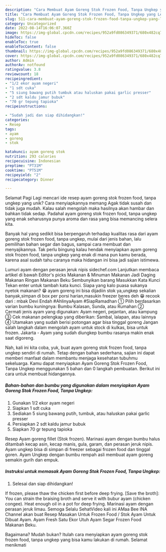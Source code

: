 ```yaml
---
description: "Cara Membuat Ayam Goreng Stok Frozen Food, Tanpa Ungkep yang Lezat Sekali"
title: "Cara Membuat Ayam Goreng Stok Frozen Food, Tanpa Ungkep yang Lezat Sekali"
slug: 511-cara-membuat-ayam-goreng-stok-frozen-food-tanpa-ungkep-yang-lezat-sekali
category: Uncategorized
date: 2022-08-14T16:06:07.360Z
image: https://img-global.cpcdn.com/recipes/952a9fd086349371/680x482cq70/ayam-goreng-stok-frozen-food-tanpa-ungkep-foto-resep-utama.jpg
hideToc: false
enableToc: true
enableTocContent: false
thumbnail: https://img-global.cpcdn.com/recipes/952a9fd086349371/680x482cq70/ayam-goreng-stok-frozen-food-tanpa-ungkep-foto-resep-utama.jpg
cover: https://img-global.cpcdn.com/recipes/952a9fd086349371/680x482cq70/ayam-goreng-stok-frozen-food-tanpa-ungkep-foto-resep-utama.jpg
author: Admin
authorAv: notfound
ratingvalue: 3.8
reviewcount: 18
recipeingredient:
- "1/2 ekor ayam negeri"
- "1 sdt cuka"
- "5 siung bawang putih tumbuk atau haluskan pakai garlic presser"
- "2 sdt kaldu jamur bubuk"
- "70 gr tepung tapioka"
recipeinstructions:

- "Sudah jadi dan siap dihidangkan!"
categories:
- Resep
tags:
- ayam
- goreng
- stok

katakunci: ayam goreng stok 
nutrition: 293 calories
recipecuisine: Indonesian
preptime: "PT31M"
cooktime: "PT51M"
recipeyield: "2"
recipecategory: Dinner

---
```



Selamat Pagi Lagi mencari ide resep ayam goreng stok frozen food, tanpa ungkep yang unik? Cara menyiapkannya memang Agak tidak susah dan tidak juga mudah. Kalau salah mengolah maka hasilnya akan hambar dan bahkan tidak sedap. Padahal ayam goreng stok frozen food, tanpa ungkep yang enak seharusnya punya aroma dan rasa yang bisa memancing selera kita.


Banyak hal yang sedikit bisa berpengaruh terhadap kualitas rasa dari ayam goreng stok frozen food, tanpa ungkep, mulai dari jenis bahan, lalu pemilihan bahan segar dan bagus, sampai cara membuat dan menyajikannya. Tak perlu bingung kalau hendak menyiapkan ayam goreng stok frozen food, tanpa ungkep yang enak di mana pun kamu berada, karena asal sudah tahu caranya maka hidangan ini bisa jadi sajian istimewa.

Lumuri ayam dengan perasan jeruk nipis sidechef.com Lanjutkan membaca artikel di bawah Editor&#39;s picks Makanan &amp; Minuman Makanan Jadi Daging Makanan Ringan Makanan Beku Sembunyikan barang Masukkan Kata Kunci Tekan enter untuk tambah kata kunci. Siapa yang kalo puasa sukanya nyetok makanan? 😁 ayam goreng ini bisa dijadiin stok ya,ungkep sekalian banyak,simpan di box per porsi harian,masukin freezer beres deh 😁 recook dari : mbak Devi Endah #AhlinyaAyam #SiapRamadhan ① Pilih berdasarkan varian bumbu kuningnya: Bumbu Kalasan, Sunda, atau Rumahan ② Cermati jenis ayam yang digunakan: Ayam negeri, pejantan, atau kampung ③ Cek makanan pelengkap yang diberikan: Sambal, lalapan, atau lainnya ④ Utamakan yang sudah berisi potongan agar bisa tinggal goreng Jangan salah langkah dalam mengolah ayam untuk stock di kulkas, bisa untuk frozen. Jakarta - Ayam yang sudah diungkep bumbu rasanya makin enak saat digoreng.


Nah, kali ini kita coba, yuk, buat ayam goreng stok frozen food, tanpa ungkep sendiri di rumah. Tetap dengan bahan sederhana, sajian ini dapat memberi manfaat dalam membantu menjaga kesehatan tubuhmu sekeluarga. Kamu dapat menyiapkan Ayam Goreng Stok Frozen Food, Tanpa Ungkep menggunakan 5 bahan dan 0 langkah pembuatan. Berikut ini cara untuk membuat hidangannya.

<!--inarticleads1-->

##### Bahan-bahan dan bumbu yang digunakan dalam menyiapkan Ayam Goreng Stok Frozen Food, Tanpa Ungkep:

1. Gunakan 1/2 ekor ayam negeri
1. Siapkan 1 sdt cuka
1. Sediakan 5 siung bawang putih, tumbuk, atau haluskan pakai garlic presser
1. Persiapkan 2 sdt kaldu jamur bubuk
1. Siapkan 70 gr tepung tapioka


Resep Ayam goreng fillet (Stok frozen). Marinasi ayam dengan bumbu halus ditambah kecap asin, kecap manis, gula, garam, dan perasan jeruk nipis. Ayam ungkep bisa di simpan di freezer sebagai frozen food dan tinggal goren. Ayam Ungkep dengan bumbu rempah asli membuat ayam goreng semakin gurih dan empuk. 

<!--inarticleads2-->

##### Instruksi untuk memasak Ayam Goreng Stok Frozen Food, Tanpa Ungkep:


1. Selesai dan siap dihidangkan!

If frozen, please thaw the chicken first before deep frying. [Save the broth]: You can strain the braising broth and serve it with bubur ayam (chicken congee). Heat enough oil in a pot for deep frying. Marinasi ayam dengan perasan jeruk limau. Semoga Selalu SehatVideo kali ini AMaa Bee INA Channel akan buat Resep Masakan Untuk Frozen Food / Stok Ayam Untuk Dibuat Ayam. Ayam Fresh Satu Ekor Utuh Ayam Segar Frozen Food Makanan Beku. 

Bagaimana? Mudah bukan? Itulah cara menyiapkan ayam goreng stok frozen food, tanpa ungkep yang bisa kamu lakukan di rumah. Selamat menikmati
